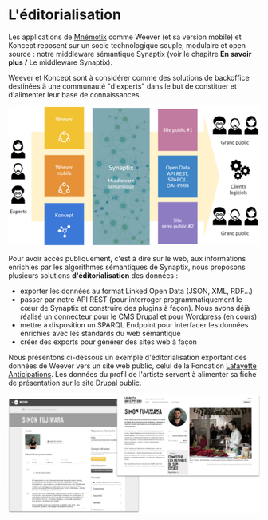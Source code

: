 # L'éditorialisation

Les applications de [Mnémotix](http://www.mnemotix.com/) comme Weever \(et sa version mobile\) et Koncept reposent sur un socle technologique souple, modulaire et open source : notre middleware sémantique Synaptix \(voir le chapitre **En savoir plus /** Le middleware Synaptix\).

Weever et Koncept sont à considérer comme des solutions de backoffice destinées à une communauté "d'experts" dans le but de constituer et d'alimenter leur base de connaissances. 

![](../.gitbook/assets/image%20%2828%29.png)

Pour avoir accès publiquement, c'est à dire sur le web, aux informations enrichies par les algorithmes sémantiques de Synaptix, nous proposons plusieurs solutions **d'éditorialisation** des données : 

* exporter les données au format Linked Open Data \(JSON, XML, RDF...\)
* passer par notre API REST \(pour interroger programmatiquement le cœur de Synaptix et construire des plugins à façon\). Nous avons déjà réalisé un connecteur pour le CMS Drupal et pour Wordpress \(en cours\)
* mettre à disposition un SPARQL Endpoint pour interfacer les données enrichies avec les standards du web sémantique
* créer des exports pour générer des sites web à façon

Nous présentons ci-dessous un exemple d'éditorialisation exportant des données de Weever vers un site web public, celui de la Fondation [Lafayette Anticipations](https://lafayetteanticipations.com/fr). Les données du profil de l'artiste servent à alimenter sa fiche de présentation sur le site Drupal public.

![](../.gitbook/assets/image%20%2840%29.png)

